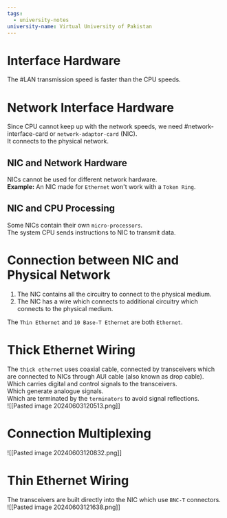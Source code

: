 ```yaml
---
tags:
  - university-notes
university-name: Virtual University of Pakistan
---
```


# Interface Hardware
The #LAN transmission speed is faster than the CPU speeds.

# Network Interface Hardware
Since CPU cannot keep up with the network speeds, we need #network-interface-card or `network-adaptor-card` (NIC).  
It connects to the physical network.

## NIC and Network Hardware
NICs cannot be used for different network hardware.  
**Example:** An NIC made for `Ethernet` won't work with a `Token Ring`.

## NIC and CPU Processing
Some NICs contain their own `micro-processors`.  
The system CPU sends instructions to NIC to transmit data.

# Connection between NIC and Physical Network
1. The NIC contains all the circuitry to connect to the physical medium.
2. The NIC has a wire which connects to additional circuitry which connects to the physical medium.

The `Thin Ethernet` and `10 Base-T Ethernet` are both `Ethernet`.

# Thick Ethernet Wiring
The `thick ethernet` uses coaxial cable, connected by transceivers which are connected to NICs through AUI cable (also known as drop cable).  
Which carries digital and control signals to the transceivers.  
Which generate analogue signals.  
Which are terminated by the `terminators` to avoid signal reflections.  
![[Pasted image 20240603120513.png]]

# Connection Multiplexing
![[Pasted image 20240603120832.png]]

# Thin Ethernet Wiring
The transceivers are built directly into the NIC which use `BNC-T` connectors.  
![[Pasted image 20240603121638.png]]
